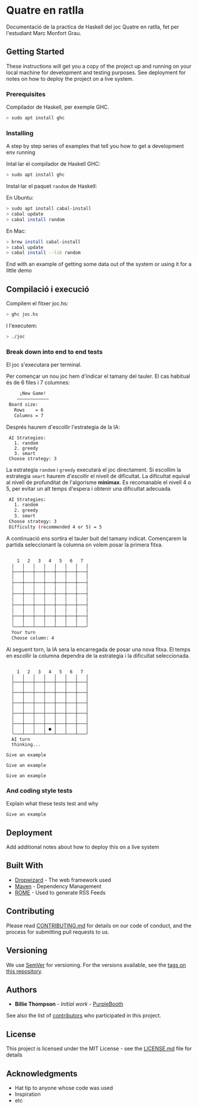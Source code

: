 # Quatre en ratlla 

Documentació de la practica de Haskell del joc Quatre en ratlla, fet per l'estudiant Marc Monfort Grau.

## Getting Started

These instructions will get you a copy of the project up and running on your local machine for development and testing purposes. See deployment for notes on how to deploy the project on a live system.

### Prerequisites

Compilador de Haskell, per exemple GHC.

```bash
> sudo apt install ghc
```

### Installing

A step by step series of examples that tell you how to get a development env running

Intal·lar el compilador de Haskell GHC:

```bash
> sudo apt install ghc
```

Instal·lar el paquet `random` de Haskell:

En Ubuntu:
```bash
> sudo apt install cabal-install
> cabal update
> cabal install random
```

En Mac:
```bash
> brew install cabal-install
> cabal update
> cabal install --lib random
```

End with an example of getting some data out of the system or using it for a little demo

## Compilació i execució

Compilem el fitxer joc.hs:

```bash
> ghc joc.hs
```

I l'executem:

```bash
> ./joc
```

### Break down into end to end tests

El joc s'executara per terminal.

Per començar un nou joc hem d'indicar el tamany del tauler. El cas habitual és de 6 files i 7 columnes:

```bash
	 ¡New Game!
	————————————
 Board size:
   Rows    = 6
   Columns = 7
```

Després haurem d'escollir l'estrategia de la IA:

```
 AI Strategies:
   1. random
   2. greedy
   3. smart
 Choose strategy: 3
```

La estrategia `random` i `greedy` executarà el joc directament. Si escollim la estrategia `smart` haurem d'escollir el nivell de dificultat.
La dificultat equival al nivell de profunditat de l'algorisme **minimax**. Es recomanable el nivell 4 o 5, per evitar un alt temps d'espera i obtenir una dificultat adecuada.
```bash
 AI Strategies:
   1. random
   2. greedy
   3. smart
 Choose strategy: 3
 Difficulty (recommended 4 or 5) = 5
```
A continuació ens sortira el tauler buit del tamany indicat. Començarem la partida seleccionant la columna on volem posar la primera fitxa.
```bash

    1   2   3   4   5   6   7   
  │   │   │   │   │   │   │   │
  ├───┼───┼───┼───┼───┼───┼───┤
  │   │   │   │   │   │   │   │
  ├───┼───┼───┼───┼───┼───┼───┤
  │   │   │   │   │   │   │   │
  ├───┼───┼───┼───┼───┼───┼───┤
  │   │   │   │   │   │   │   │
  ├───┼───┼───┼───┼───┼───┼───┤
  │   │   │   │   │   │   │   │
  ├───┼───┼───┼───┼───┼───┼───┤
  │   │   │   │   │   │   │   │
  ╰───┴───┴───┴───┴───┴───┴───╯
  Your turn
  Choose column: 4
```
Al seguent torn, la IA sera la encarregada de posar una nova fitxa. El temps en escollir la columna dependra de la estrategia i la dificultat seleccionada.
```

    1   2   3   4   5   6   7   
  │   │   │   │   │   │   │   │
  ├───┼───┼───┼───┼───┼───┼───┤
  │   │   │   │   │   │   │   │
  ├───┼───┼───┼───┼───┼───┼───┤
  │   │   │   │   │   │   │   │
  ├───┼───┼───┼───┼───┼───┼───┤
  │   │   │   │   │   │   │   │
  ├───┼───┼───┼───┼───┼───┼───┤
  │   │   │   │   │   │   │   │
  ├───┼───┼───┼───┼───┼───┼───┤
  │   │   │   │ ● │   │   │   │
  ╰───┴───┴───┴───┴───┴───┴───╯
  AI turn
  thinking... 

```

```
Give an example
```
```
Give an example
```
```
Give an example
```

### And coding style tests

Explain what these tests test and why

```
Give an example
```

## Deployment

Add additional notes about how to deploy this on a live system

## Built With

* [Dropwizard](http://www.dropwizard.io/1.0.2/docs/) - The web framework used
* [Maven](https://maven.apache.org/) - Dependency Management
* [ROME](https://rometools.github.io/rome/) - Used to generate RSS Feeds

## Contributing

Please read [CONTRIBUTING.md](https://gist.github.com/PurpleBooth/b24679402957c63ec426) for details on our code of conduct, and the process for submitting pull requests to us.

## Versioning

We use [SemVer](http://semver.org/) for versioning. For the versions available, see the [tags on this repository](https://github.com/your/project/tags). 

## Authors

* **Billie Thompson** - *Initial work* - [PurpleBooth](https://github.com/PurpleBooth)

See also the list of [contributors](https://github.com/your/project/contributors) who participated in this project.

## License

This project is licensed under the MIT License - see the [LICENSE.md](LICENSE.md) file for details

## Acknowledgments

* Hat tip to anyone whose code was used
* Inspiration
* etc

